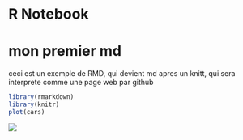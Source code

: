 R Notebook
================

# mon premier md

ceci est un exemple de RMD, qui devient md apres un knitt, qui sera
interprete comme une page web par github

``` r
library(rmarkdown)
library(knitr)
plot(cars)
```

![](essai_cars_files/figure-gfm/unnamed-chunk-1-1.png)<!-- -->
